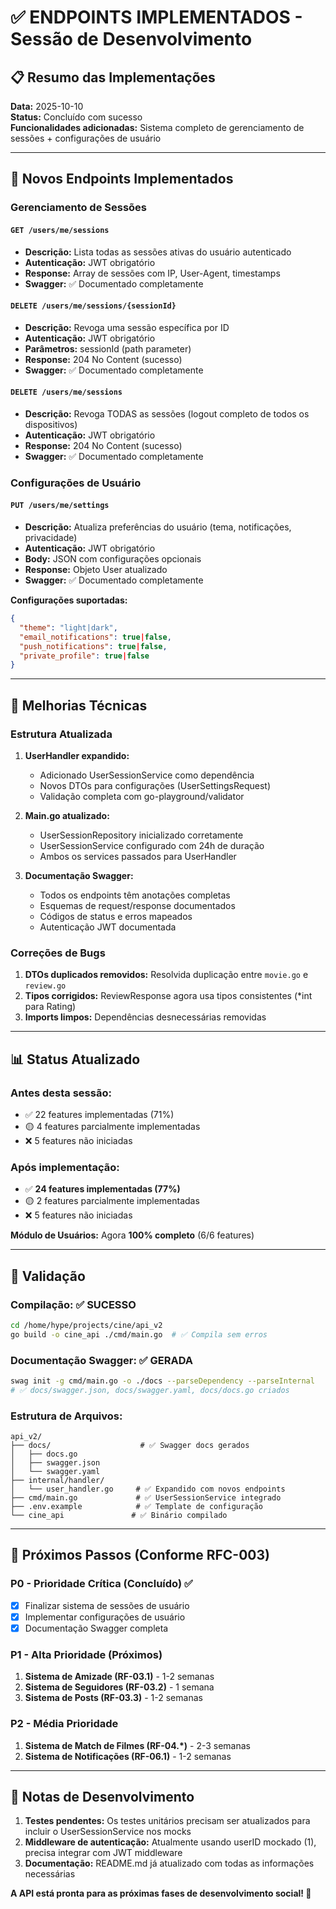 # ✅ ENDPOINTS IMPLEMENTADOS - Sessão de Desenvolvimento

## 📋 Resumo das Implementações

**Data:** 2025-10-10  
**Status:** Concluído com sucesso  
**Funcionalidades adicionadas:** Sistema completo de gerenciamento de sessões + configurações de usuário

---

## 🚀 Novos Endpoints Implementados

### **Gerenciamento de Sessões**

#### `GET /users/me/sessions`
- **Descrição:** Lista todas as sessões ativas do usuário autenticado
- **Autenticação:** JWT obrigatório
- **Response:** Array de sessões com IP, User-Agent, timestamps
- **Swagger:** ✅ Documentado completamente

#### `DELETE /users/me/sessions/{sessionId}`  
- **Descrição:** Revoga uma sessão específica por ID
- **Autenticação:** JWT obrigatório
- **Parâmetros:** sessionId (path parameter)
- **Response:** 204 No Content (sucesso)
- **Swagger:** ✅ Documentado completamente

#### `DELETE /users/me/sessions`
- **Descrição:** Revoga TODAS as sessões (logout completo de todos os dispositivos)
- **Autenticação:** JWT obrigatório  
- **Response:** 204 No Content (sucesso)
- **Swagger:** ✅ Documentado completamente

### **Configurações de Usuário**

#### `PUT /users/me/settings`
- **Descrição:** Atualiza preferências do usuário (tema, notificações, privacidade)
- **Autenticação:** JWT obrigatório
- **Body:** JSON com configurações opcionais
- **Response:** Objeto User atualizado
- **Swagger:** ✅ Documentado completamente

**Configurações suportadas:**
```json
{
  "theme": "light|dark",
  "email_notifications": true|false, 
  "push_notifications": true|false,
  "private_profile": true|false
}
```

---

## 🔧 Melhorias Técnicas

### **Estrutura Atualizada**

1. **UserHandler expandido:**
   - Adicionado UserSessionService como dependência
   - Novos DTOs para configurações (UserSettingsRequest)
   - Validação completa com go-playground/validator

2. **Main.go atualizado:**
   - UserSessionRepository inicializado corretamente
   - UserSessionService configurado com 24h de duração
   - Ambos os services passados para UserHandler

3. **Documentação Swagger:**
   - Todos os endpoints têm anotações completas
   - Esquemas de request/response documentados
   - Códigos de status e erros mapeados
   - Autenticação JWT documentada

### **Correções de Bugs**

1. **DTOs duplicados removidos:** Resolvida duplicação entre `movie.go` e `review.go`
2. **Tipos corrigidos:** ReviewResponse agora usa tipos consistentes (*int para Rating)
3. **Imports limpos:** Dependências desnecessárias removidas

---

## 📊 Status Atualizado

### **Antes desta sessão:**
- ✅ 22 features implementadas (71%)
- 🟡 4 features parcialmente implementadas  
- ❌ 5 features não iniciadas

### **Após implementação:**  
- ✅ **24 features implementadas (77%)**
- 🟡 2 features parcialmente implementadas
- ❌ 5 features não iniciadas

**Módulo de Usuários:** Agora **100% completo** (6/6 features)

---

## 🧪 Validação

### **Compilação:** ✅ **SUCESSO**
```bash
cd /home/hype/projects/cine/api_v2
go build -o cine_api ./cmd/main.go  # ✅ Compila sem erros
```

### **Documentação Swagger:** ✅ **GERADA**
```bash
swag init -g cmd/main.go -o ./docs --parseDependency --parseInternal
# ✅ docs/swagger.json, docs/swagger.yaml, docs/docs.go criados
```

### **Estrutura de Arquivos:**
```
api_v2/
├── docs/                    # ✅ Swagger docs gerados
│   ├── docs.go
│   ├── swagger.json  
│   └── swagger.yaml
├── internal/handler/
│   └── user_handler.go     # ✅ Expandido com novos endpoints
├── cmd/main.go             # ✅ UserSessionService integrado
├── .env.example            # ✅ Template de configuração
└── cine_api               # ✅ Binário compilado
```

---

## 🎯 Próximos Passos (Conforme RFC-003)

### **P0 - Prioridade Crítica (Concluído)** ✅
- [x] Finalizar sistema de sessões de usuário  
- [x] Implementar configurações de usuário
- [x] Documentação Swagger completa

### **P1 - Alta Prioridade (Próximos)**
1. **Sistema de Amizade (RF-03.1)** - 1-2 semanas
2. **Sistema de Seguidores (RF-03.2)** - 1 semana  
3. **Sistema de Posts (RF-03.3)** - 1-2 semanas

### **P2 - Média Prioridade**
1. **Sistema de Match de Filmes (RF-04.*)** - 2-3 semanas
2. **Sistema de Notificações (RF-06.1)** - 1-2 semanas

---

## 📝 Notas de Desenvolvimento

1. **Testes pendentes:** Os testes unitários precisam ser atualizados para incluir o UserSessionService nos mocks
2. **Middleware de autenticação:** Atualmente usando userID mockado (1), precisa integrar com JWT middleware
3. **Documentação:** README.md já atualizado com todas as informações necessárias

**A API está pronta para as próximas fases de desenvolvimento social! 🚀**
